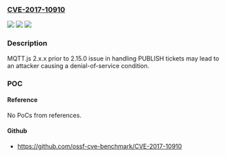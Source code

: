 ### [CVE-2017-10910](https://cve.mitre.org/cgi-bin/cvename.cgi?name=CVE-2017-10910)
![](https://img.shields.io/static/v1?label=Product&message=MQTT.js&color=blue)
![](https://img.shields.io/static/v1?label=Version&message=n%2Fa&color=blue)
![](https://img.shields.io/static/v1?label=Vulnerability&message=Buffer%20error&color=brighgreen)

### Description

MQTT.js 2.x.x prior to 2.15.0 issue in handling PUBLISH tickets may lead to an attacker causing a denial-of-service condition.

### POC

#### Reference
No PoCs from references.

#### Github
- https://github.com/ossf-cve-benchmark/CVE-2017-10910

